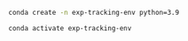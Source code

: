 ```bash
conda create -n exp-tracking-env python=3.9
```

```bash
conda activate exp-tracking-env
```